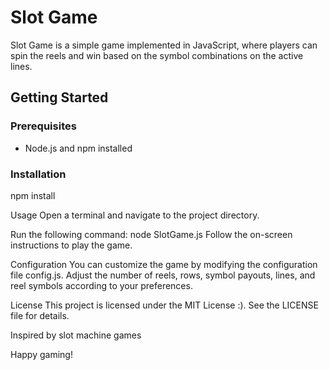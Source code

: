 # Slot Game

Slot Game is a simple game implemented in JavaScript, where players can spin the reels and win based on the symbol combinations on the active lines.

## Getting Started

### Prerequisites

- Node.js and npm installed

### Installation

npm install

Usage
Open a terminal and navigate to the project directory.

Run the following command:
node SlotGame.js
Follow the on-screen instructions to play the game.

Configuration
You can customize the game by modifying the configuration file config.js. Adjust the number of reels, rows, symbol payouts, lines, and reel symbols according to your preferences.

License
This project is licensed under the MIT License :). See the LICENSE file for details.

Inspired by slot machine games

Happy gaming!


